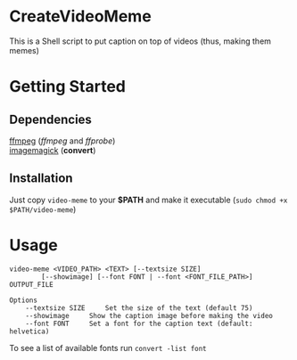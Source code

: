 # CreateVideoMeme
This is a Shell script to put caption on top of videos (thus, making them memes)

# Getting Started
## Dependencies
[ffmpeg](https://ffmpeg.org/) (*ffmpeg* and *ffprobe*)  
[imagemagick](https://github.com/ImageMagick/ImageMagick) (**convert**) 

## Installation
Just copy `video-meme` to your **$PATH** and make it executable (`sudo chmod +x $PATH/video-meme`)

# Usage
```   
video-meme <VIDEO_PATH> <TEXT> [--textsize SIZE]
	  	[--showimage] [--font FONT | --font <FONT_FILE_PATH>] OUTPUT_FILE
	
Options
	--textsize SIZE		Set the size of the text (default 75)
	--showimage		Show the caption image before making the video
	--font FONT		Set a font for the caption text (default: helvetica)
```

To see a list of available fonts run `convert -list font`
